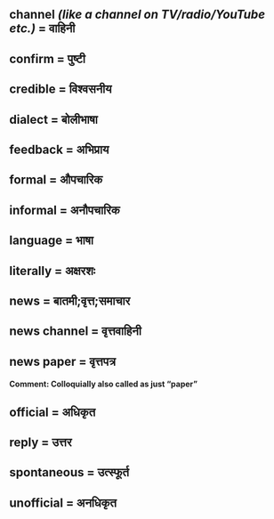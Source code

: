 ## channel *(like a channel on TV/radio/YouTube etc.)* = वाहिनी

## confirm = पुष्टी

## credible = विश्वसनीय

## dialect = बोलीभाषा

## feedback = अभिप्राय

## formal = औपचारिक

## informal = अनौपचारिक

## language = भाषा

## literally = अक्षरशः

## news = बातमी;वृत्त;समाचार

## news channel = वृत्तवाहिनी

## news paper = वृत्तपत्र

#### **Comment**: Colloquially also called as just “paper”

## official = अधिकृत

## reply = उत्तर

## spontaneous = उत्स्फूर्त

## unofficial = अनधिकृत


